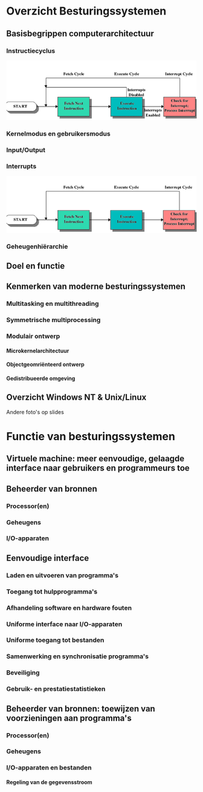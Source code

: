 # Overzicht Besturingssystemen

## Basisbegrippen computerarchitectuur

### Instructiecyclus

![alt text](afbeeldingen/h1/image.png)

### Kernelmodus en gebruikersmodus

### Input/Output

### Interrupts

![alt text](afbeeldingen/h1/image-1.png)

### Geheugenhiërarchie

## Doel en functie

## Kenmerken van moderne besturingssystemen

### Multitasking en multithreading

### Symmetrische multiprocessing

### Modulair ontwerp

#### Microkernelarchitectuur

#### Objectgeomriënteerd ontwerp

#### Gedistribueerde omgeving

## Overzicht Windows NT & Unix/Linux

Andere foto's op slides

# Functie van besturingssystemen

## Virtuele machine: meer eenvoudige, gelaagde interface naar gebruikers en programmeurs toe

## Beheerder van bronnen

### Processor(en)
### Geheugens
### I/O-apparaten

## Eenvoudige interface

### Laden en uitvoeren van programma's
### Toegang tot hulpprogramma's
### Afhandeling software en hardware fouten
### Uniforme interface naar I/O-apparaten
### Uniforme toegang tot bestanden
### Samenwerking en synchronisatie programma's
### Beveiliging
### Gebruik- en prestatiestatistieken

## Beheerder van bronnen: toewijzen van voorzieningen aan programma's

### Processor(en)
### Geheugens
### I/O-apparaten en bestanden

#### Regeling van de gegevensstroom